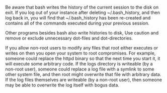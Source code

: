 
Be aware that bash writes the history of the current session to the disk on exit. If you log out of your instance after deleting ~/.bash_history, and then log back in, you will find that ~/.bash_history has been re-created and contains all of the commands executed during your previous session.

Other programs besides bash also write histories to disk, Use caution and remove or exclude unnecessary dot-files and dot-directories.

If you allow non-root users to modify any files that root either executes or writes on then you open your system to root compromises. For example, someone could replace the httpd binary so that the next time you start it, it will execute some arbitrary code. If the logs directory is writeable (by a non-root user), someone could replace a log file with a symlink to some other system file, and then root might overwrite that file with arbitrary data. If the log files themselves are writeable (by a non-root user), then someone may be able to overwrite the log itself with bogus data.
